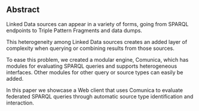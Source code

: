 ## Abstract
<!-- Context      -->
Linked Data sources can appear in a variety of forms,
going from SPARQL endpoints to Triple Pattern Fragments and data dumps.
<!-- Need         -->
This heterogeneity among Linked Data sources creates an added layer of complexity
when querying or combining results from those sources.
<!-- Task         -->
To ease this problem, we created a modular engine, Comunica,
which has modules for evaluating SPARQL queries and supports heterogeneous interfaces.
Other modules for other query or source types can easily be added.
<!-- Object       -->
In this paper we showcase a Web client that uses Comunica to evaluate federated SPARQL queries
through automatic source type identification and interaction.
